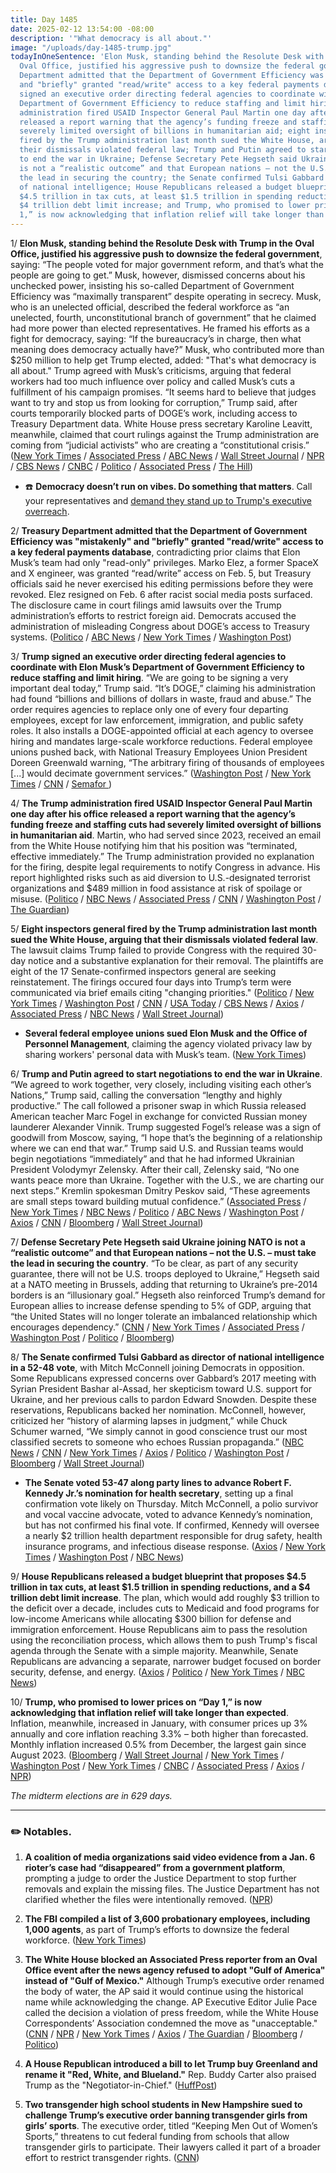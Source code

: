 ```yaml
---
title: Day 1485
date: 2025-02-12 13:54:00 -08:00
description: '"What democracy is all about."'
image: "/uploads/day-1485-trump.jpg"
todayInOneSentence: 'Elon Musk, standing behind the Resolute Desk with Trump in the
  Oval Office, justified his aggressive push to downsize the federal government; Treasury
  Department admitted that the Department of Government Efficiency was "mistakenly"
  and "briefly" granted "read/write" access to a key federal payments database; Trump
  signed an executive order directing federal agencies to coordinate with Elon Musk’s
  Department of Government Efficiency to reduce staffing and limit hiring; the Trump
  administration fired USAID Inspector General Paul Martin one day after his office
  released a report warning that the agency’s funding freeze and staffing cuts had
  severely limited oversight of billions in humanitarian aid; eight inspectors general
  fired by the Trump administration last month sued the White House, arguing that
  their dismissals violated federal law; Trump and Putin agreed to start negotiations
  to end the war in Ukraine; Defense Secretary Pete Hegseth said Ukraine joining NATO
  is not a “realistic outcome” and that European nations – not the U.S. – must take
  the lead in securing the country; the Senate confirmed Tulsi Gabbard as director
  of national intelligence; House Republicans released a budget blueprint that proposes
  $4.5 trillion in tax cuts, at least $1.5 trillion in spending reductions, and a
  $4 trillion debt limit increase; and Trump, who promised to lower prices on “Day
  1,” is now acknowledging that inflation relief will take longer than expected. '
---
```


1/ **Elon Musk, standing behind the Resolute Desk with Trump in the Oval Office, justified his aggressive push to downsize the federal government**, saying: “The people voted for major government reform, and that’s what the people are going to get.” Musk, however, dismissed concerns about his unchecked power, insisting his so-called Department of Government Efficiency was “maximally transparent” despite operating in secrecy. Musk, who is an unelected official, described the federal workforce as “an unelected, fourth, unconstitutional branch of government” that he claimed had more power than elected representatives. He framed his efforts as a fight for democracy, saying: “If the bureaucracy’s in charge, then what meaning does democracy actually have?” Musk, who contributed more than $250 million to help get Trump elected, added: "That's what democracy is all about." Trump agreed with Musk’s criticisms, arguing that federal workers had too much influence over policy and called Musk’s cuts a fulfillment of his campaign promises. “It seems hard to believe that judges want to try and stop us from looking for corruption,” Trump said, after courts temporarily blocked parts of DOGE’s work, including access to Treasury Department data. White House press secretary Karoline Leavitt, meanwhile, claimed that court rulings against the Trump administration are coming from “judicial activists” who are creating a “constitutional crisis.” ([New York Times](https://www.nytimes.com/2025/02/11/us/politics/trump-musk-oval-office.html) / [Associated Press](https://apnews.com/article/trump-downsizing-federal-workers-doge-00683abc4de44a151f26aaa6cb0d0f30) / [ABC News](https://abcnews.go.com/Politics/elon-musk-faces-1st-questions-doges-transparency-joins/story?id=118705771) / [Wall Street Journal](https://www.wsj.com/politics/policy/elon-musk-donald-trump-doge-executive-order-f6ed32d9) / [NPR](https://www.npr.org/2025/02/11/nx-s1-5293504/trump-musk-doge-oval-office) / [CBS News](https://www.cbsnews.com/news/elon-musk-trump-doge-cuts/) / [CNBC](https://www.cnbc.com/2025/02/11/trump-musk-oval-office-doge-order.html) / [Politico](https://www.politico.com/news/2025/02/11/trump-musk-congress-vote-016399) / [Associated Press](https://apnews.com/article/trump-judges-rulings-constitutional-crisis-presidential-power-a9c593cf3f9faec23a03f4a5123fefdb) / [The Hill](https://thehill.com/homenews/administration/5141267-trump-judges-constitutional-crisis/))

* ☎️ **Democracy doesn’t run on vibes. Do something that matters**. Call your representatives and [demand they stand up to Trump's executive overreach](https://5calls.org/issue/constitutional-crisis-trump-musk/). 

2/ **Treasury Department admitted that the Department of Government Efficiency was "mistakenly" and "briefly" granted "read/write" access to a key federal payments database**, contradicting prior claims that Elon Musk’s team had only "read-only" privileges. Marko Elez, a former SpaceX and X engineer, was granted “read/write” access on Feb. 5, but Treasury officials said he never exercised his editing permissions before they were revoked. Elez resigned on Feb. 6 after racist social media posts surfaced. The disclosure came in court filings amid lawsuits over the Trump administration’s efforts to restrict foreign aid. Democrats accused the administration of misleading Congress about DOGE’s access to Treasury systems. ([Politico](https://www.politico.com/news/2025/02/11/musk-ally-mistakenly-power-alter-payments-system-00203714) / [ABC News](https://abcnews.go.com/Politics/musk-staffer-mistakenly-ability-edit-treasury-department-payment/story?id=118726686) / [New York Times](https://www.nytimes.com/2025/02/11/us/elon-musk-treasury-data-x-employee.html) / [Washington Post](https://www.washingtonpost.com/business/2025/02/11/doge-treasury-access-marko-elez/))

3/ **Trump signed an executive order directing federal agencies to coordinate with Elon Musk’s Department of Government Efficiency to reduce staffing and limit hiring**. “We are going to be signing a very important deal today,” Trump said. “It’s DOGE,” claiming his administration had found “billions and billions of dollars in waste, fraud and abuse.” The order requires agencies to replace only one of every four departing employees, except for law enforcement, immigration, and public safety roles. It also installs a DOGE-appointed official at each agency to oversee hiring and mandates large-scale workforce reductions. Federal employee unions pushed back, with National Treasury Employees Union President Doreen Greenwald warning, “The arbitrary firing of thousands of employees [...] would decimate government services.” ([Washington Post](https://www.washingtonpost.com/politics/2025/02/11/trump-workforce-cuts-elon-musk/) / [New York Times](https://www.nytimes.com/2025/02/11/us/politics/trump-musk-doge-federal-workers.html) / [CNN](https://www.cnn.com/2025/02/12/politics/federal-employees-layoffs-trump/index.html) / [Semafor ](https://www.semafor.com/article/02/11/2025/trump-moves-to-significantly-reduce-federal-workforce))

4/ **The Trump administration fired USAID Inspector General Paul Martin one day after his office released a report warning that the agency’s funding freeze and staffing cuts had severely limited oversight of billions in humanitarian aid**. Martin, who had served since 2023, received an email from the White House notifying him that his position was “terminated, effective immediately.” The Trump administration provided no explanation for the firing, despite legal requirements to notify Congress in advance. His report highlighted risks such as aid diversion to U.S.-designated terrorist organizations and $489 million in food assistance at risk of spoilage or misuse. ([Politico](https://www.politico.com/news/2025/02/11/trump-fires-usaid-inspector-general-00203717) / [NBC News](https://www.nbcnews.com/politics/politics-news/usaid-inspector-general-fired-releasing-report-trumps-downsizing-effor-rcna191790) / [Associated Press](https://apnews.com/article/usaid-american-companies-layoffs-lawsuit-8c116d877c179169fbce2d3348fcd997) / [CNN](https://www.cnn.com/2025/02/11/politics/usaid-inspector-general-fired-trump/) / [Washington Post](https://www.washingtonpost.com/politics/2025/02/11/trump-fires-usaid-inspector-general/) / [The Guardian](https://www.theguardian.com/us-news/2025/feb/11/trump-federal-watchdog-usaid))

5/ **Eight inspectors general fired by the Trump administration last month sued the White House, arguing that their dismissals violated federal law**. The lawsuit claims Trump failed to provide Congress with the required 30-day notice and a substantive explanation for their removal. The plaintiffs are eight of the 17 Senate-confirmed inspectors general are seeking reinstatement. The firings occured four days into Trump’s term were communicated via brief emails citing "changing priorities." ([Politico](https://www.politico.com/news/2025/02/12/inspectors-general-trump-lawsuit-00203780) / [New York Times](https://www.nytimes.com/2025/02/12/us/politics/inspectors-general-trump-lawsuit.html) / [Washington Post](https://www.washingtonpost.com/politics/2025/02/12/trump-fired-inspectors-general-lawsuit/) / [CNN](https://www.cnn.com/2025/02/12/politics/inspector-general-lawsuit-fired-trump) / [USA Today](https://www.usatoday.com/story/news/politics/2025/02/12/inspectors-general-sue-trump-firings/78426873007/) / [CBS News](https://www.cbsnews.com/news/inspectors-general-fired-trump-lawsuit/) / [Axios](https://www.axios.com/2025/02/12/trump-inspector-generals-lawsuit-firings) / [Associated Press](https://apnews.com/article/watchdogs-trump-mass-firing-inspectors-general-5b4629fb34a168322bf61170286efb76) / [NBC News](https://www.nbcnews.com/politics/donald-trump/fired-inspectors-general-sue-trump-unlawful-termination-rcna191869) / [Wall Street Journal](https://www.wsj.com/us-news/law/inspectors-general-fired-trump-administration-lawsuit-73bc929c))

* **Several federal employee unions sued Elon Musk and the Office of Personnel Management**, claiming the agency violated privacy law by sharing workers' personal data with Musk’s team. ([New York Times](https://www.nytimes.com/live/2025/02/11/us/president-trump-news/federal-employee-unions-sue-musk-and-the-office-of-personnel-management-over-access-to-personal-data?smid=url-share))

6/ **Trump and Putin agreed to start negotiations to end the war in Ukraine**. “We agreed to work together, very closely, including visiting each other’s Nations,” Trump said, calling the conversation “lengthy and highly productive.” The call followed a prisoner swap in which Russia released American teacher Marc Fogel in exchange for convicted Russian money launderer Alexander Vinnik. Trump suggested Fogel’s release was a sign of goodwill from Moscow, saying, “I hope that’s the beginning of a relationship where we can end that war.” Trump said U.S. and Russian teams would begin negotiations “immediately” and that he had informed Ukrainian President Volodymyr Zelensky. After their call, Zelensky said, “No one wants peace more than Ukraine. Together with the U.S., we are charting our next steps.” Kremlin spokesman Dmitry Peskov said, “These agreements are small steps toward building mutual confidence.” ([Associated Press](https://apnews.com/article/russia-us-marc-fogel-prisoner-swap-98418693957b1fa0189ee8ac4e8b4f2d) / [New York Times](https://www.nytimes.com/2025/02/12/us/politics/trump-putin-call-russia-ukraine-war.html) / [NBC News](https://www.nbcnews.com/politics/white-house/trump-says-spoke-putin-ending-war-ukraine-rcna191882) / [Politico](https://www.politico.com/news/2025/02/12/trump-putin-negotiate-end-war-ukraine-00203838) / [ABC News](https://abcnews.go.com/Politics/trump-spoke-putin-ending-war-ukraine/story?id=118741450) / [Washington Post](https://www.washingtonpost.com/politics/2025/02/12/trump-putin-talks-ukraine-war/) / [Axios](https://www.axios.com/2025/02/12/trump-putin-negotiations-end-ukraine-war) / [CNN](https://www.cnn.com/2025/02/12/politics/putin-trump-phone-call/index.html) / [Bloomberg](https://www.bloomberg.com/news/articles/2025-02-12/trump-putin-agree-to-negotiate-over-ukraine-war) / [Wall Street Journal](https://www.wsj.com/world/europe/ukraines-return-to-pre-2014-borders-is-unrealistic-objective-hegseth-says-9a1ebfd7))

7/ **Defense Secretary Pete Hegseth said Ukraine joining NATO is not a “realistic outcome” and that European nations – not the U.S. – must take the lead in securing the country**. “To be clear, as part of any security guarantee, there will not be U.S. troops deployed to Ukraine,” Hegseth said at a NATO meeting in Brussels, adding that returning to Ukraine’s pre-2014 borders is an “illusionary goal.” Hegseth also reinforced Trump’s demand for European allies to increase defense spending to 5% of GDP, arguing that “the United States will no longer tolerate an imbalanced relationship which encourages dependency.” ([CNN](https://www.cnn.com/2025/02/12/politics/hegseth-ukraine-rules-out-nato-membership/) / [New York Times](https://www.nytimes.com/2025/02/12/world/europe/ukraine-war-hegseth-nato.html) / [Associated Press](https://apnews.com/article/nato-ukraine-us-hegseth-trump-russia-a3ca747b102cae6737436596444a32d0) / [Washington Post](https://www.washingtonpost.com/national-security/2025/02/12/hegseth-ukraine-russia-nato-trump/) / [Politico](https://www.politico.com/news/2025/02/12/hegseth-calls-ukraines-return-to-old-borders-unrealistic-00203799) / [Bloomberg](https://www.bloomberg.com/news/articles/2025-02-12/hegseth-says-nato-membership-not-realistic-outcome-for-ukraine))

8/ **The Senate confirmed Tulsi Gabbard as director of national intelligence in a 52-48 vote**, with Mitch McConnell joining Democrats in opposition. Some Republicans expressed concerns over Gabbard’s 2017 meeting with Syrian President Bashar al-Assad, her skepticism toward U.S. support for Ukraine, and her previous calls to pardon Edward Snowden. Despite these reservations, Republicans backed her nomination. McConnell, however, criticized her “history of alarming lapses in judgment,” while Chuck Schumer warned, “We simply cannot in good conscience trust our most classified secrets to someone who echoes Russian propaganda.” ([NBC News](https://www.nbcnews.com/politics/national-security/senate-votes-confirm-tulsi-gabbard-nations-intelligence-chief-rcna191587) / [CNN](https://www.cnn.com/2025/02/12/politics/tulsi-gabbard-confirmation-vote-senate/index.html) / [New York Times](https://www.nytimes.com/2025/02/12/us/politics/tulsi-gabbard-senate-confirmation-vote.html) / [Axios](https://www.axios.com/2025/02/12/tulsi-gabbard-confirmed-dni-senate) / [Politico](https://www.politico.com/news/2025/02/12/tulsi-gabbard-confirmed-as-director-of-national-intelligence-00203829) / [Washington Post](https://www.washingtonpost.com/national-security/2025/02/12/tulsi-gabbard-senate-confirmation/) / [Bloomberg](https://www.bloomberg.com/news/articles/2025-02-12/gabbard-wins-senate-backing-as-spy-chief-after-vow-to-downsize) / [Wall Street Journal](https://www.wsj.com/politics/policy/tulsi-gabbard-confirmed-senate-intelligence-5c1cbded))

* **The Senate voted 53-47 along party lines to advance Robert F. Kennedy Jr.’s nomination for health secretary**, setting up a final confirmation vote likely on Thursday. Mitch McConnell, a polio survivor and vocal vaccine advocate, voted to advance Kennedy’s nomination, but has not confirmed his final vote. If confirmed, Kennedy will oversee a nearly $2 trillion health department responsible for drug safety, health insurance programs, and infectious disease response. ([Axios](https://www.axios.com/2025/02/12/rfk-jrs-once-wobbly-health-chief-nomination-advances-in-senate) / [New York Times](https://www.nytimes.com/2025/02/12/us/rfk-jr-senate-vote-hhs.html) / [Washington Post](https://www.washingtonpost.com/politics/2025/02/12/trump-presidency-news/#link-XVMM5G7WTRH53OHKZJCAWFOVF4) / [NBC News](https://www.nbcnews.com/politics/congress/live-blog/live-updates-tulsi-gabbard-senate-confirmation-vote-doge-hearing-rcna191762#rcrd72897))

9/ **House Republicans released a budget blueprint that proposes $4.5 trillion in tax cuts, at least $1.5 trillion in spending reductions, and a $4 trillion debt limit increase**. The plan, which would add roughly $3 trillion to the deficit over a decade, includes cuts to Medicaid and food programs for low-income Americans while allocating $300 billion for defense and immigration enforcement. House Republicans aim to pass the resolution using the reconciliation process, which allows them to push Trump's fiscal agenda through the Senate with a simple majority. Meanwhile, Senate Republicans are advancing a separate, narrower budget focused on border security, defense, and energy. ([Axios](https://www.axios.com/2025/02/12/house-republicans-budget-resolution) / [Politico](https://www.politico.com/live-updates/2025/02/12/congress/house-budget-draft-00002390) / [New York Times](https://www.nytimes.com/2025/02/12/us/politics/house-republicans-budget.html) / [NBC News](https://www.nbcnews.com/politics/congress/house-gop-releases-budget-calling-trillions-cuts-taxes-spending-rcna191215))

10/ **Trump, who promised to lower prices on “Day 1,” is now acknowledging that inflation relief will take longer than expected**. Inflation, meanwhile, increased in January, with consumer prices up 3% annually and core inflation reaching 3.3% – both higher than forecasted. Monthly inflation increased 0.5% from December, the largest gain since August 2023. ([Bloomberg](https://www.bloomberg.com/news/articles/2025-02-12/us-core-inflation-rose-0-4-in-january-topping-forecasts) / [Wall Street Journal](https://www.wsj.com/economy/cpi-inflation-january-2025-interest-rate-34aa95db) / [New York Times](https://www.nytimes.com/2025/02/12/us/politics/trump-inflation-prices.html) / [Washington Post](https://www.washingtonpost.com/business/2025/02/12/cpi-january-inflation/) / [New York Times](https://www.nytimes.com/2025/02/12/business/inflation-cpi-report-january.html) / [CNBC](https://www.cnbc.com/2025/02/12/cpi-january-2025.html) / [Associated Press](https://apnews.com/article/inflation-economy-federal-reserve-48e77a855078b37bf3ccd58c9db94c82) / [Axios](https://www.axios.com/2025/02/12/inflation-january-cpi) / [NPR](https://www.npr.org/2025/02/12/nx-s1-5294353/inflation-consumer-prices-eggs))

*The midterm elections are in 629 days.*

---

### ✏️ Notables. 

1. **A coalition of media organizations said video evidence from a Jan. 6 rioter’s case had “disappeared” from a government platform**, prompting a judge to order the Justice Department to stop further removals and explain the missing files. The Justice Department has not clarified whether the files were intentionally removed. ([NPR](https://www.npr.org/2025/02/11/nx-s1-5293447/jan-6-evidence-captiol-riot-donald-trump))

2. **The FBI compiled a list of 3,600 probationary employees, including 1,000 agents**, as part of Trump’s efforts to downsize the federal workforce. ([New York Times](https://www.nytimes.com/2025/02/11/us/politics/trump-fbi-employees.html))

3. **The White House blocked an Associated Press reporter from an Oval Office event after the news agency refused to adopt "Gulf of America" instead of "Gulf of Mexico."** Although Trump’s executive order renamed the body of water, the AP said it would continue using the historical name while acknowledging the change. AP Executive Editor Julie Pace called the decision a violation of press freedom, while the White House Correspondents’ Association condemned the move as "unacceptable." ([CNN](https://www.cnn.com/2025/02/11/media/ap-blocked-from-oval-office/) / [NPR](https://www.npr.org/2025/02/11/nx-s1-5293524/ap-gulf-of-mexico-white-house-oval-office) / [New York Times](https://www.nytimes.com/2025/02/11/us/politics/trump-ap-gulf-mexico-america.html) / [Axios](https://www.axios.com/2025/02/12/ap-blocked-oval-office-complaint) / [The Guardian](https://www.theguardian.com/us-news/2025/feb/11/associated-press-oval-office-gulf-of-america) / [Bloomberg](https://www.bloomberg.com/news/articles/2025-02-11/white-house-bars-reporter-from-event-in-gulf-of-america-flap) / [Politico](https://www.politico.com/news/2025/02/11/associated-press-gulf-of-mexico-oval-office-016418))

4. **A House Republican introduced a bill to let Trump buy Greenland and rename it "Red, White, and Blueland."** Rep. Buddy Carter also praised Trump as the "Negotiator-in-Chief." ([HuffPost](https://www.huffpost.com/entry/buddy-carter-greenland-red-white-and-blueland_n_67ab8f07e4b0c52db9aaedb0))

5. **Two transgender high school students in New Hampshire sued to challenge Trump’s executive order banning transgender girls from girls’ sports**. The executive order, titled “Keeping Men Out of Women’s Sports,” threatens to cut federal funding from schools that allow transgender girls to participate. Their lawyers called it part of a broader effort to restrict transgender rights. ([CNN](https://www.cnn.com/2025/02/12/us/transgender-girls-athletes-trump-lawsuit/index.html))

